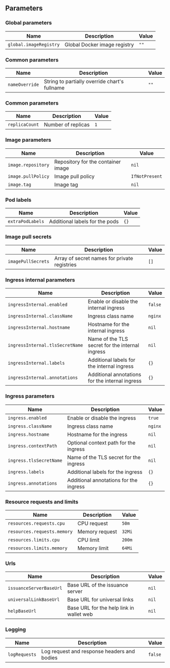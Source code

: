 ## Parameters

### Global parameters

| Name                   | Description                  | Value |
| ---------------------- | ---------------------------- | ----- |
| `global.imageRegistry` | Global Docker image registry | `""`  |

### Common parameters

| Name           | Description                                   | Value |
| -------------- | --------------------------------------------- | ----- |
| `nameOverride` | String to partially override chart's fullname | `""`  |

### Common parameters

| Name           | Description        | Value |
| -------------- | ------------------ | ----- |
| `replicaCount` | Number of replicas | `1`   |

### Image parameters

| Name               | Description                        | Value          |
| ------------------ | ---------------------------------- | -------------- |
| `image.repository` | Repository for the container image | `nil`          |
| `image.pullPolicy` | Image pull policy                  | `IfNotPresent` |
| `image.tag`        | Image tag                          | `nil`          |

### Pod labels

| Name             | Description                    | Value |
| ---------------- | ------------------------------ | ----- |
| `extraPodLabels` | Additional labels for the pods | `{}`  |

### Image pull secrets

| Name               | Description                                  | Value |
| ------------------ | -------------------------------------------- | ----- |
| `imagePullSecrets` | Array of secret names for private registries | `[]`  |

### Ingress internal parameters

| Name                            | Description                                     | Value   |
| ------------------------------- | ----------------------------------------------- | ------- |
| `ingressInternal.enabled`       | Enable or disable the internal ingress          | `false` |
| `ingressInternal.className`     | Ingress class name                              | `nginx` |
| `ingressInternal.hostname`      | Hostname for the internal ingress               | `nil`   |
| `ingressInternal.tlsSecretName` | Name of the TLS secret for the internal ingress | `nil`   |
| `ingressInternal.labels`        | Additional labels for the internal ingress      | `{}`    |
| `ingressInternal.annotations`   | Additional annotations for the internal ingress | `{}`    |

### Ingress parameters

| Name                    | Description                            | Value   |
| ----------------------- | -------------------------------------- | ------- |
| `ingress.enabled`       | Enable or disable the ingress          | `true`  |
| `ingress.className`     | Ingress class name                     | `nginx` |
| `ingress.hostname`      | Hostname for the ingress               | `nil`   |
| `ingress.contextPath`   | Optional context path for the ingress  | `nil`   |
| `ingress.tlsSecretName` | Name of the TLS secret for the ingress | `nil`   |
| `ingress.labels`        | Additional labels for the ingress      | `{}`    |
| `ingress.annotations`   | Additional annotations for the ingress | `{}`    |

### Resource requests and limits

| Name                        | Description    | Value  |
| --------------------------- | -------------- | ------ |
| `resources.requests.cpu`    | CPU request    | `50m`  |
| `resources.requests.memory` | Memory request | `32Mi` |
| `resources.limits.cpu`      | CPU limit      | `200m` |
| `resources.limits.memory`   | Memory limit   | `64Mi` |

### Urls

| Name                    | Description                              | Value |
| ----------------------- | ---------------------------------------- | ----- |
| `issuanceServerBaseUrl` | Base URL of the issuance server          | `nil` |
| `universalLinkBaseUrl`  | Base URL for universal links             | `nil` |
| `helpBaseUrl`           | Base URL for the help link in wallet web | `nil` |

### Logging

| Name          | Description                                 | Value   |
| ------------- | ------------------------------------------- | ------- |
| `logRequests` | Log request and response headers and bodies | `false` |
